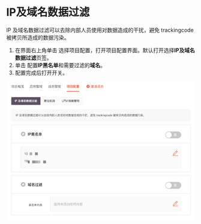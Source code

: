 # IP及域名数据过滤

IP 及域名数据过滤可以去除内部人员使用对数据造成的干扰，避免 trackingcode 被拷贝所造成的数据污染。

1. 在界面右上角单击  选择项目配置，打开项目配置界面。默认打开选择**IP及域名数据过滤**页签。
2. 单击  配置**IP黑名单**和需要过滤的**域名**。
3. 配置完成后打开开关。

![](../.gitbook/assets/image%20%28335%29.png)



